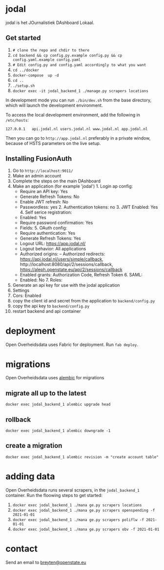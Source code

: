 # jodal

jodal is het JOurnalistiek DAshboard Lokaal.


## Get started

1. `# clone the repo and chdir to there`
2. `cd backend && cp config.py.example config.py && cp config.yaml.example config.yaml`
3. `# Edit config.py and config.yaml accordingly to what you want`
2. `cd ../docker`
3. `docker-compose  up -d`
4. `cd ..`
5. `./setup.sh`
6. `docker exec -it jodal_backend_1 ./manage.py scrapers locations`

In development mode you can run `./bin/dev.sh` from the base directory, which will launch
the development environment.

To access the local development environment, add the following in `/etc/hosts`:

```
127.0.0.1	api.jodal.nl users.jodal.nl www.jodal.nl app.jodal.nl
```

Then you can go to `http://app.jodal.nl` preferably in a private window, because of HSTS parameters on the live setup.

## Installing FusionAuth

1. Go to `http://localhost:9011/`
2. Make an admin account
3. Complete the steps on the main DAshboard
  1. Make an application (for example 'jodal')
    1. Login ap config:
      - Require an API key: 	Yes
      - Generate Refresh Tokens: 	No
      - Enable JWT refresh: 	No
      - Passwordless: yes
    2. Authentication tokens: no
    3. JWT Enabled: Yes
    4. Self serice registration:
       - Enabled: Yes
       - Require password confirmation: Yes
       - Fields:
    5. OAuth config:
      - Require authentication: 	Yes
      - Generate Refresh Tokens: 	Yes
      - Logout URL: 	https://app.jodal.nl/
      - Logout behavior: 	All applications
      - Authorized origins: 	–
       Authorized redirects: 	https://api.jodal.nl/users/simple/callback, http://localhost:8080/api/2/sessions/callback, https://aleph.openstate.eu/api/2/sessions/callback
      - Enabled grants: 	Authorization Code, Refresh Token
    6. SAML:
      - Enabled: 	No
    7. Roles:
  2. Generate an api key for use with the jodal application
  3. Settings
   1. Cors: Enabled
  4. copy the client id and secret from the application to `backend/config.py`
  5. copy the api key to `backend/config.py`
  6. restart backend and api container
# deployment

Open Overheidsdata uses Fabric for deployment. Run `fab deploy`.

# migrations

Open Overheidsdata uses [alembic](https://alembic.sqlalchemy.org/en/latest/index.html) for migrations

## migrate all up to the latest

`docker exec jodal_backend_1 alembic upgrade head`

## rollback

`docker exec jodal_backend_1 alembic downgrade -1`

## create a migration

`docker exec jodal_backend_1 alembic revision -m "create account table"`

# adding data

Open Overheidsdata runs several scrapers, in the `jodal_backend_1` container. Run the floowing steps to get started:

1. `docker exec jodal_backend_1 ./mana ge.py scrapers locations`
2. `docker exec jodal_backend_1 ./mana ge.py scrapers openspending -f 2021-01-01`
3. `docker exec jodal_backend_1 ./mana ge.py scrapers poliflw -f 2021-01-01`
4. `docker exec jodal_backend_1 ./mana ge.py scrapers obv -f 2021-01-01`

# contact

Send an email to breyten@openstate.eu
